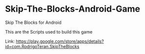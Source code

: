 # Skip-The-Blocks-Android-Game
Skip The Blocks for Android

This are the Scripts used to build this game

Link: https://play.google.com/store/apps/details?id=com.RodrigoTeran.SkipTheBlocks
